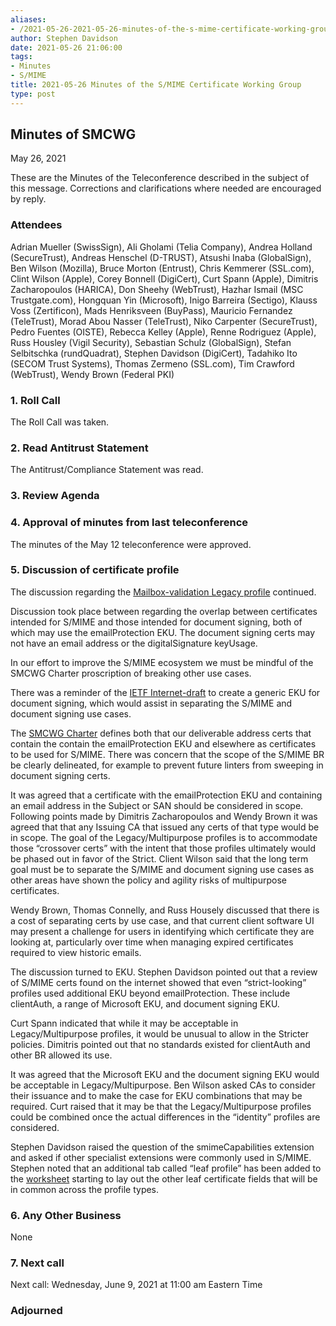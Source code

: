 ```yaml
---
aliases:
- /2021-05-26-2021-05-26-minutes-of-the-s-mime-certificate-working-group/
author: Stephen Davidson
date: 2021-05-26 21:06:00
tags:
- Minutes
- S/MIME
title: 2021-05-26 Minutes of the S/MIME Certificate Working Group
type: post
---
```


## Minutes of SMCWG 

May 26, 2021

These are the Minutes of the Teleconference described in the subject of this message. Corrections and clarifications where needed are encouraged by reply.

### Attendees 

Adrian Mueller (SwissSign), Ali Gholami (Telia Company), Andrea Holland (SecureTrust), Andreas Henschel (D-TRUST), Atsushi Inaba (GlobalSign), Ben Wilson (Mozilla), Bruce Morton (Entrust), Chris Kemmerer (SSL.com), Clint Wilson (Apple), Corey Bonnell (DigiCert), Curt Spann (Apple), Dimitris Zacharopoulos (HARICA), Don Sheehy (WebTrust), Hazhar Ismail (MSC Trustgate.com), Hongquan Yin (Microsoft), Inigo Barreira (Sectigo), Klauss Voss (Zertificon), Mads Henriksveen (BuyPass), Mauricio Fernandez (TeleTrust), Morad Abou Nasser (TeleTrust), Niko Carpenter (SecureTrust), Pedro Fuentes (OISTE), Rebecca Kelley (Apple), Renne Rodriguez (Apple), Russ Housley (Vigil Security), Sebastian Schulz (GlobalSign), Stefan Selbitschka (rundQuadrat), Stephen Davidson (DigiCert), Tadahiko Ito (SECOM Trust Systems), Thomas Zermeno (SSL.com), Tim Crawford (WebTrust), Wendy Brown (Federal PKI)

### 1. Roll Call 

The Roll Call was taken.

### 2. Read Antitrust Statement 

The Antitrust/Compliance Statement was read.

### 3. Review Agenda 

### 4. Approval of minutes from last teleconference 

The minutes of the May 12 teleconference were approved.

### 5. Discussion of certificate profile 

The discussion regarding the [Mailbox-validation Legacy profile][1] continued.

Discussion took place between regarding the overlap between certificates intended for S/MIME and those intended for document signing, both of which may use the emailProtection EKU. The document signing certs may not have an email address or the digitalSignature keyUsage.

In our effort to improve the S/MIME ecosystem we must be mindful of the SMCWG Charter proscription of breaking other use cases.

There was a reminder of the [IETF Internet-draft][2] to create a generic EKU for document signing, which would assist in separating the S/MIME and document signing use cases.

The [SMCWG Charter][3] defines both that our deliverable address certs that contain the contain the emailProtection EKU and elsewhere as certificates to be used for S/MIME. There was concern that the scope of the S/MIME BR be clearly delineated, for example to prevent future linters from sweeping in document signing certs.

It was agreed that a certificate with the emailProtection EKU and containing an email address in the Subject or SAN should be considered in scope. Following points made by Dimitris Zacharopoulos and Wendy Brown it was agreed that that any Issuing CA that issued any certs of that type would be in scope. The goal of the Legacy/Multipurpose profiles is to accommodate those “crossover certs” with the intent that those profiles ultimately would be phased out in favor of the Strict. Client Wilson said that the long term goal must be to separate the S/MIME and document signing use cases as other areas have shown the policy and agility risks of multipurpose certificates.

Wendy Brown, Thomas Connelly, and Russ Housely discussed that there is a cost of separating certs by use case, and that current client software UI may present a challenge for users in identifying which certificate they are looking at, particularly over time when managing expired certificates required to view historic emails.

The discussion turned to EKU. Stephen Davidson pointed out that a review of S/MIME certs found on the internet showed that even “strict-looking” profiles used additional EKU beyond emailProtection. These include clientAuth, a range of Microsoft EKU, and document signing EKU.

Curt Spann indicated that while it may be acceptable in Legacy/Multipurpose profiles, it would be unusual to allow in the Stricter policies. Dimitris pointed out that no standards existed for clientAuth and other BR allowed its use.

It was agreed that the Microsoft EKU and the document signing EKU would be acceptable in Legacy/Multipurpose. Ben Wilson asked CAs to consider their issuance and to make the case for EKU combinations that may be required. Curt raised that it may be that the Legacy/Multipurpose profiles could be combined once the actual differences in the “identity” profiles are considered.

Stephen Davidson raised the question of the smimeCapabilities extension and asked if other specialist extensions were commonly used in S/MIME. Stephen noted that an additional tab called “leaf profile” has been added to the [worksheet][1] starting to lay out the other leaf certificate fields that will be in common across the profile types.

### 6. Any Other Business 

None

### 7. Next call 

Next call: Wednesday, June 9, 2021 at 11:00 am Eastern Time

### Adjourned 

[1]: https://docs.google.com/spreadsheets/d/1gEq-o4jU1FWvKBeMoncfmhAUemAgGuvVRSLQb7PedLU/edit?usp=sharing
[2]: https://datatracker.ietf.org/doc/draft-ito-documentsigning-eku/
[3]: /smcwg-charter/